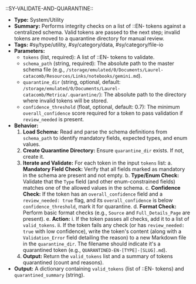 ::SY-VALIDATE-AND-QUARANTINE::
- **Type:** System/Utility
- **Summary:** Performs integrity checks on a list of ::EN- tokens against a centralized schema. Valid tokens are passed to the next step; invalid tokens are moved to a quarantine directory for manual review.
- **Tags:** #sy/type/utility, #sy/category/data, #sy/category/file-io
- **Parameters:**
    - `tokens` (list, required): A list of ::EN- tokens to validate.
    - `schema_path` (string, required): The absolute path to the master schema file (e.g., `/storage/emulated/0/Documents/Laurel-catacomb/Resources/Links/notebooks/gemini.md`).
    - `quarantine_dir` (string, optional, default: `/storage/emulated/0/Documents/Laurel-catacomb/Metrica/.quarantine/`): The absolute path to the directory where invalid tokens will be stored.
    - `confidence_threshold` (float, optional, default: 0.7): The minimum `overall_confidence` score required for a token to pass validation if `review_needed` is present.
- **Behavior:**
    1.  **Load Schema:** Read and parse the schema definitions from `schema_path` to identify mandatory fields, expected types, and enum values.
    2.  **Create Quarantine Directory:** Ensure `quarantine_dir` exists. If not, create it.
    3.  **Iterate and Validate:** For each token in the input `tokens` list:
        a.  **Mandatory Field Check:** Verify that all fields marked as mandatory in the schema are present and not empty.
        b.  **Type/Enum Check:** Validate that the `Type` field (and other enum-constrained fields) matches one of the allowed values in the schema.
        c.  **Confidence Check:** If the token has an `overall_confidence` field and a `review_needed: true` flag, and its `overall_confidence` is below `confidence_threshold`, mark it for quarantine.
        d.  **Format Check:** Perform basic format checks (e.g., `Source` and `Full_Details_Page` are present).
        e.  **Action:**
            i.   If the token passes all checks, add it to a list of `valid_tokens`.
            ii.  If the token fails any check (or has `review_needed: true` with low confidence), write the token's content (along with a `Validation_Error` field detailing the reason) to a new Markdown file in the `quarantine_dir`. The filename should indicate it's a quarantined token (e.g., `QUARANTINED-EN-[TYPE]-[SLUG].md`).
    4.  **Output:** Return the `valid_tokens` list and a summary of tokens quarantined (count and reasons).
- **Output:** A dictionary containing `valid_tokens` (list of ::EN- tokens) and `quarantined_summary` (string).
